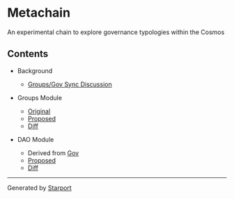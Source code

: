 # Metachain

An experimental chain to explore governance typologies within the Cosmos

## Contents

- Background
  - [Groups/Gov Sync Discussion](https://github.com/cosmos/cosmos-sdk/discussions/9066)

- Groups Module
  - [Original](https://github.com/regen-network/regen-ledger/tree/v1.0.0/x/group/specc)
  - [Proposed](./x/group/spec/README.md)
  - [Diff](./x/group/spec/00_diff.md)

- DAO Module
  - Derived from
    [Gov](https://github.com/cosmos/cosmos-sdk/tree/v0.42.4/x/gov/spec)
  - [Proposed](./x/dao/spec/README.md)
  - [Diff](./x/dao/spec/00_diff.md)


---

Generated by [Starport](https://github.com/tendermint/starport)